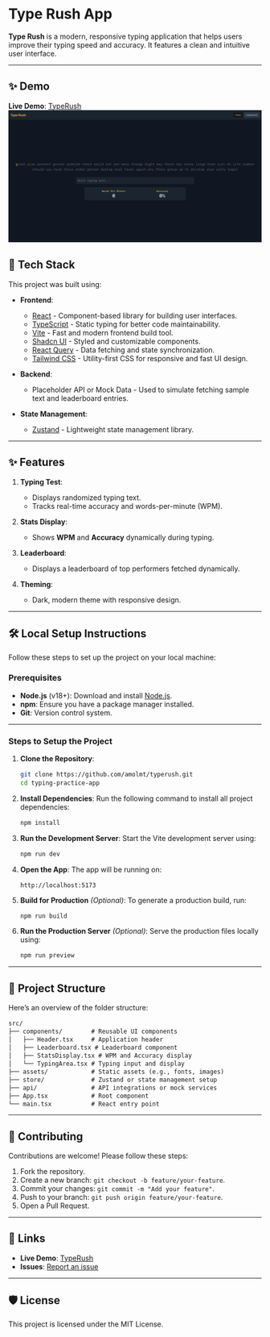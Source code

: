 # Type Rush App

**Type Rush** is a modern, responsive typing application that helps users improve their typing speed and accuracy. It features a clean and intuitive user interface.

---

## ✨ Demo

**Live Demo**: [TypeRush](https://typerushapp.netlify.app)
![Demo](src/assets/demo.png)

## 🚀 Tech Stack

This project was built using:

- **Frontend**:

  - [React](https://reactjs.org/) - Component-based library for building user interfaces.
  - [TypeScript](https://www.typescriptlang.org/) - Static typing for better code maintainability.
  - [Vite](https://vitejs.dev/) - Fast and modern frontend build tool.
  - [Shadcn UI](https://ui.shadcn.com/) - Styled and customizable components.
  - [React Query](https://tanstack.com/query) - Data fetching and state synchronization.
  - [Tailwind CSS](https://tailwindcss.com/) - Utility-first CSS for responsive and fast UI design.

- **Backend**:

  - Placeholder API or Mock Data - Used to simulate fetching sample text and leaderboard entries.

- **State Management**:
  - [Zustand](https://github.com/pmndrs/zustand) - Lightweight state management library.

---

## ✨ Features

1. **Typing Test**:

   - Displays randomized typing text.
   - Tracks real-time accuracy and words-per-minute (WPM).

2. **Stats Display**:

   - Shows **WPM** and **Accuracy** dynamically during typing.

3. **Leaderboard**:

   - Displays a leaderboard of top performers fetched dynamically.

4. **Theming**:
   - Dark, modern theme with responsive design.

---

## 🛠️ Local Setup Instructions

Follow these steps to set up the project on your local machine:

### Prerequisites

- **Node.js** (v18+): Download and install [Node.js](https://nodejs.org/).
- **npm**: Ensure you have a package manager installed.
- **Git**: Version control system.

---

### Steps to Setup the Project

1. **Clone the Repository**:

   ```bash
   git clone https://github.com/amolmt/typerush.git
   cd typing-practice-app
   ```

2. **Install Dependencies**:
   Run the following command to install all project dependencies:

   ```bash
   npm install
   ```

3. **Run the Development Server**:
   Start the Vite development server using:

   ```bash
   npm run dev
   ```

4. **Open the App**:
   The app will be running on:

   ```
   http://localhost:5173
   ```

5. **Build for Production** _(Optional)_:
   To generate a production build, run:

   ```bash
   npm run build
   ```

6. **Run the Production Server** _(Optional)_:
   Serve the production files locally using:
   ```bash
   npm run preview
   ```

---

## 📂 Project Structure

Here’s an overview of the folder structure:

```plaintext
src/
├── components/        # Reusable UI components
│   ├── Header.tsx     # Application header
│   ├── Leaderboard.tsx # Leaderboard component
│   ├── StatsDisplay.tsx # WPM and Accuracy display
│   └── TypingArea.tsx # Typing input and display
├── assets/            # Static assets (e.g., fonts, images)
├── store/             # Zustand or state management setup
├── api/               # API integrations or mock services
├── App.tsx            # Root component
└── main.tsx           # React entry point
```

---

## 🌟 Contributing

Contributions are welcome! Please follow these steps:

1. Fork the repository.
2. Create a new branch: `git checkout -b feature/your-feature`.
3. Commit your changes: `git commit -m "Add your feature"`.
4. Push to your branch: `git push origin feature/your-feature`.
5. Open a Pull Request.

---

## 🔗 Links

- **Live Demo**: [TypeRush](https://typerushapp.netlify.app)
- **Issues**: [Report an issue](https://github.com/your-username/typing-practice-app/issues)

---

## 🛡️ License

This project is licensed under the MIT License.
